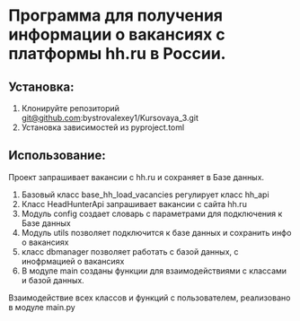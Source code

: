 # Программа для получения информации о вакансиях с платформы hh.ru в России.

## Установка:
1. Клонируйте репозиторий git@github.com:bystrovalexey1/Kursovaya_3.git
2. Установка зависимостей из pyproject.toml

## Использование: 
Проект запрашивает вакансии с hh.ru и сохраняет в Базе данных.

1) Базовый класс base_hh_load_vacancies регулирует класс hh_api
2) Класс HeadHunterApi запрашивает вакансии с сайта hh.ru
3) Модуль config создает словарь с параметрами для подключения к Базе данных
4) Модуль utils позволяет подключится к базе данных и сохранить инфо о вакансиях
5) класс dbmanager позволяет работать с базой данных, с инофрмацией о вакансиях
6) В модуле main созданы функции для взаимодействиями с классами и базой данных.

Взаимодействие всех классов и функций с пользователем, реализовано в модуле main.py